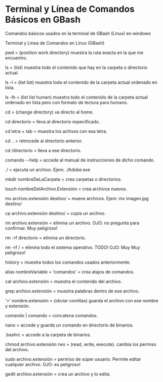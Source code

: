 # Terminal y Línea de Comandos Básicos en GBash

Comandos básicos usados en la terminal de GBash (Linux) en windows

Terminal y Línea de Comandos en Linux (GBash)

pwd   = (position work directory) muestra la ruta exacta en la que me encuentro.

ls   = (list) muestra todo el contenido que hay en la carpeta o directorio actual.

ls   -l   = (list list) muestra todo el contenido de la carpeta actual ordenado en lista.

ls   -lh   = (list list human) muestra todo el contenido de la carpeta actual ordenado en lista pero con formato de lectura para humano.

cd   = (change directory) va directo al home.

cd   directorio   = lleva al directorio especificado.

cd  letra   +   tab   = muestra los achivos con esa letra.

cd  ..   = retrocede al directorio anterior.

cd   /directorio   = lleva a ese directorio.

comando   --help   = accede al manual de instrucciones de dicho comando.

./   = ejecuta un archivo. Ejem:  ./Adobe.exe

mkdir   nombreDeLaCarpeta   = crea carpetas o directorios.

touch   nombreDelArchivo.Extensión  = crea archivos nuevos.

mv   archivo.extensión  destino/  = mueve archivos. Ejem:   mv   imagen.jpg   destino/

cp   archivo.extensión  destino/  = copia un archivo.

rm   archivo.extensión  = elimina un archivo. OJO: no pregunta para confirmar. Muy peligroso!

rm   -rf   directorio  = elimina un directorio.

rm   -rf   /  = elimina todo el sistema operativo. TODO! OJO: Muy Muy peligroso!

history   = muestra todos los comandos usados anteriormente.

alias   nombreVariable  =  ‘comandos’    = crea atajos de comandos.

cat   archivo.extensión  = muestra el contenido del archivo.

grep   archivo.extensión  = muestra palabras dentro de ese archivo.

'>'   nombre.extensión  = (obviar comillas) guarda el archivo con ese nombre y extensión.

comando | comando  = concatena comandos.

nano   = accede y guarda un comando en directorio de binarios.

.bashrc   = accede a la carpeta de binarios.

chmod   archivo.extensión   rwx   = (read, write, execute). cambia los permiso del archivo. 

sudo   archivo.extensión   = permiso de súper usuario. Permite editar cualquier archivo. OJO: es peligroso!

gedit   archivo.extensión   = crea un archivo y lo edita.
